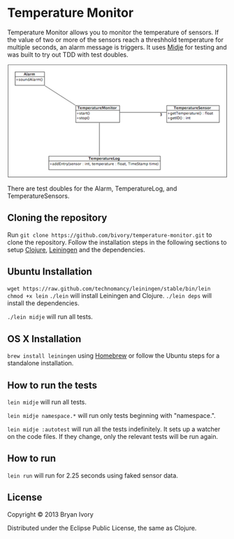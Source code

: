 # Temperature Monitor

Temperature Monitor allows you to monitor the temperature of sensors. If the value of two or more of the sensors reach a threshhold temperature for multiple seconds, an alarm message is triggers. It uses [Midje](https://github.com/marick/Midje/) for testing and was built to try out TDD with test doubles.

![Design](https://github.com/bivory/temperature-monitor/raw/master/public/design.png)

There are test doubles for the Alarm, TemperatureLog, and TemperatureSensors.

## Cloning the repository

Run `git clone https://github.com/bivory/temperature-monitor.git` to clone the repository. Follow the installation steps in the following sections to setup [Clojure](http://clojure.org/), [Leiningen](http://leiningen.org/) and the dependencies.

## Ubuntu Installation

`wget https://raw.github.com/technomancy/leiningen/stable/bin/lein`
`chmod +x lein`
`./lein` will install Leiningen and Clojure.
`./lein deps` will install the dependencies.

`./lein midje` will run all tests.

## OS X Installation

`brew install leiningen` using [Homebrew](http://brew.sh/) or follow the Ubuntu steps for a standalone installation.

## How to run the tests

`lein midje` will run all tests.

`lein midje namespace.*` will run only tests beginning with "namespace.".

`lein midje :autotest` will run all the tests indefinitely. It sets up a
watcher on the code files. If they change, only the relevant tests will be
run again.

## How to run

`lein run` will run for 2.25 seconds using faked sensor data.

## License

Copyright © 2013 Bryan Ivory

Distributed under the Eclipse Public License, the same as Clojure.
